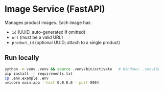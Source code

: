 # Image Service (FastAPI)

Manages product images. Each image has:
- `id` (UUID, auto-generated if omitted)
- `url` (must be a valid URL)
- `product_id` (optional UUID; attach to a single product)

## Run locally
```bash
python -m venv .venv && source .venv/bin/activate   # Windows: .venv\Scripts\activate
pip install -r requirements.txt
cp .env.example .env
uvicorn main:app --host 0.0.0.0 --port 8004
